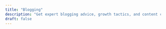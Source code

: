 ```yaml
---
title: "Blogging"
description: "Get expert blogging advice, growth tactics, and content creation tips to build a thriving blog that attracts readers and earns money online."
draft: false
---
```

